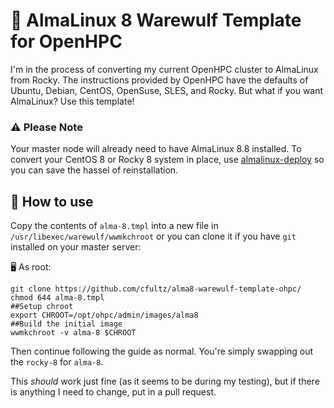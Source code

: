 # 🐧 AlmaLinux 8 Warewulf Template for OpenHPC

I'm in the process of converting my current OpenHPC cluster to AlmaLinux from Rocky. The instructions provided by OpenHPC have the defaults of Ubuntu, Debian, CentOS, OpenSuse, SLES, and Rocky. But what if you want AlmaLinux? Use this template! 

### ⚠️ Please Note
Your master node will already need to have AlmaLinux 8.8 installed. To convert your CentOS 8 or Rocky 8 system in place, use [almalinux-deploy](https://github.com/AlmaLinux/almalinux-deploy) so you can save the hassel of reinstallation.

## 🐺 How to use 

Copy the contents of ``alma-8.tmpl`` into a new file in ``/usr/libexec/warewulf/wwmkchroot`` or you can clone it if you have ``git`` installed on your master server:

🖥️ As root:
```
git clone https://github.com/cfultz/alma8-warewulf-template-ohpc/
chmod 644 alma-8.tmpl
##Setup chroot
export CHROOT=/opt/ohpc/admin/images/alma8
##Build the initial image
wwmkchroot -v alma-8 $CHROOT
```

Then continue following the guide as normal. You're simply swapping out the ``rocky-8`` for ``alma-8``.



This *should* work just fine (as it seems to be during my testing), but if there is anything I need to change, put in a pull request.
